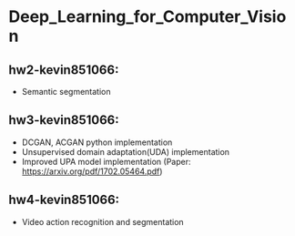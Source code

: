 # Deep_Learning_for_Computer_Vision
## hw2-kevin851066: 

- Semantic segmentation

## hw3-kevin851066: 
- DCGAN, ACGAN python implementation
- Unsupervised domain adaptation(UDA) implementation
- Improved UPA model implementation (Paper: https://arxiv.org/pdf/1702.05464.pdf)

## hw4-kevin851066: 

- Video action recognition and segmentation       

